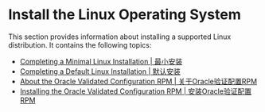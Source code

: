 # Install the Linux Operating System

This section provides information about installing a supported Linux distribution. It contains the following topics:  
- [Completing a Minimal Linux Installation | 最小安装](3/1.md)  
- [Completing a Default Linux Installation | 默认安装](3/2.md)  
- [About the Oracle Validated Configuration RPM | 关于Oracle验证配置RPM](3/3.md)  
- [Installing the Oracle Validated Configuration RPM | 安装Oracle验证配置RPM](3/4.md)  